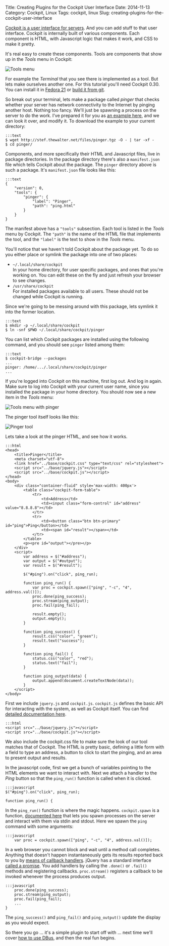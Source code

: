 Title: Creating Plugins for the Cockpit User Interface
Date: 2014-11-13
Category: Cockpit, Linux
Tags: cockpit, linux
Slug: creating-plugins-for-the-cockpit-user-interface

[Cockpit is a user interface for servers](http://cockpit-project.org). And you can add stuff to that user interface. Cockpit is internally built of various components. Each component is HTML, with Javascript logic that makes it work, and CSS to make it pretty.

It's real easy to create these components. Tools are components that show up in the *Tools* menu in Cockpit:

![Tools menu](images/cockpit-tools-default.png)

For example the *Terminal* that you see there is implemented as a tool. But lets make ourselves another one. For this tutorial you'll need Cockpit 0.30. You can install it in [Fedora 21](https://lists.fedorahosted.org/pipermail/cockpit-devel/2014-November/000196.html) or [build it from git](https://github.com/cockpit-project/cockpit/blob/master/HACKING.md).

So break out your terminal, lets make a package called *pinger* that checks whether your server has network connectivity to the Internet by pinging another host. Nothing too fancy. We'll just be spawning a process on the server to do the work. I've prepared it for you as [an example here](http://stef.thewalter.net/files/pinger.tgz), and we can look it over, and modify it. To download the example to your current directory:

    :::text
    $ wget http://stef.thewalter.net/files/pinger.tgz -O - | tar -xf -
    $ cd pinger/

Components, and more specifically their HTML and Javascript files, live in package directories. In the package directory there's also a `manifest.json` file which tells Cockpit about the package. The `pinger` directory above is such a package. It's `manifest.json` file looks like this:

    :::text
    {
        "version": 0,
        "tools": {
            "pinger": {
                "label": "Pinger",
                "path": "ping.html"
            }
        }
    }

The manifest above has a `"tools"` subsection. Each tool is listed in the *Tools* menu by Cockpit. The `"path"` is the name of the HTML file that implements the tool, and the `"label"` is the text to show in the *Tools* menu.

You'll notice that we haven't told Cockpit about the package yet. To do so you either place or symlink the package into one of two places:

 * `~/.local/share/cockpit`<br>
In your home directory, for user specific packages, and ones that you're working on. You can edit these on the fly and just refresh your browser to see changes.
 * `/usr/share/cockpit`<br>
For installed packages available to all users. These should not be changed while Cockpit is running.

Since we're going to be messing around with this package, lets symlink it into the former location.

    :::text
    $ mkdir -p ~/.local/share/cockpit
    $ ln -snf $PWD ~/.local/share/cockpit/pinger

You can list which Cockpit packages are installed using the following command, and you should see `pinger` listed among them:

    :::text
    $ cockpit-bridge --packages
    ...
    pinger: /home/.../.local/share/cockpit/pinger
    ...

If you're logged into Cockpit on this machine, first log out. And log in again. Make sure to log into Cockpit with your current user name, since you installed the package in your home directory. You should now see a new item in the *Tools* menu:

![Tools menu with pinger](images/cockpit-tools-pinger.png)

The pinger tool itself looks like this:

![Pinger tool](images/cockpit-pinger-tool.png)

Lets take a look at the pinger HTML, and see how it works.

    :::html
    <head>
        <title>Pinger</title>
        <meta charset="utf-8">
        <link href="../base/cockpit.css" type="text/css" rel="stylesheet">
        <script src="../base/jquery.js"></script>
        <script src="../base/cockpit.js"></script>
    </head>
    <body>
        <div class="container-fluid" style='max-width: 400px'>
            <table class="cockpit-form-table">
                <tr>
                    <td>Address</td>
                    <td><input class="form-control" id="address" value="8.8.8.8"></td>
                </tr>
                <tr>
                    <td><button class="btn btn-primary" id="ping">Ping</button></td>
                    <td><span id="result"></span></td>
                </tr>
            </table>
            <p><pre id="output"></pre></p>
        </div>
        <script>
            var address = $("#address");
            var output = $("#output");
            var result = $("#result");

            $("#ping").on("click", ping_run);

            function ping_run() {
                var proc = cockpit.spawn(["ping", "-c", "4", address.val()]);
                proc.done(ping_success);
                proc.stream(ping_output);
                proc.fail(ping_fail);

                result.empty();
                output.empty();
            }

            function ping_success() {
                result.css("color", "green");
                result.text("success");
            }

            function ping_fail() {
                status.css("color", "red");
                status.text("fail");
            }

            function ping_output(data) {
                output.append(document.createTextNode(data));
            }
        </script>
    </body>
</html>

First we include `jquery.js` and `cockpit.js`. `cockpit.js` defines the basic API for interacting with the system, as well as Cockpit itself. You can find [detailed documentation here](http://files.cockpit-project.org/guide/latest/api-cockpit.html).

    :::html
    <script src="../base/jquery.js"></script>
    <script src="../base/cockpit.js"></script>

We also include the cockpit.css file to make sure the look of our tool matches that of Cockpit. The HTML is pretty basic, defining a little form with a field to type an address, a button to click to start the pinging, and an area to present output and results.

In the javascript code, first we get a bunch of variables pointing to the HTML elements we want to interact with.
Next we attach a handler to the *Ping* button so that the `ping_run()` function is called when it is clicked.

    :::javascript
    $("#ping").on("click", ping_run);

    function ping_run() {

In the `ping_run()` function is where the magic happens. `cockpit.spawn` is a function, [documented here](http://files.cockpit-project.org/guide/latest/api-cockpit.html#latest-spawn) that lets you spawn processes on the server and interact with them via stdin and stdout. Here we spawn the `ping` command with some arguments:

    :::javascript
        var proc = cockpit.spawn(["ping", "-c", "4", address.val()]);

In a web browser you cannot block and wait until a method call completes. Anything that doesn't happen instantaneously gets its results reported back to you by [means of callback handlers](http://files.cockpit-project.org/guide/latest/api-cockpit.html#latest-spawn-done). jQuery has a standard interface [called a promise](http://api.jquery.com/deferred.promise/). You add handlers by calling the `.done()` or `.fail()` methods and registering callbacks. `proc.stream()` registers a callback to be invoked whenever the process produces output.

    :::javascript
        proc.done(ping_success);
        proc.stream(ping_output);
        proc.fail(ping_fail);
        ...
    }

The `ping_success()` and `ping_fail()` and `ping_output()` update the display as you would expect.

So there you go ... it's a simple plugin to start off with ... next time we'll cover [how to use DBus](http://files.cockpit-project.org/guide/latest/api-cockpit.html#latest-dbus), and then the real fun begins.
